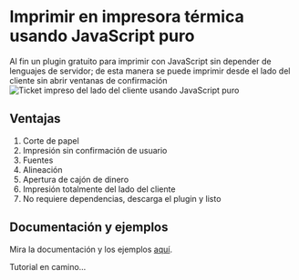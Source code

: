 # Imprimir en impresora térmica usando JavaScript puro

Al fin un plugin gratuito para imprimir con JavaScript sin depender de lenguajes de servidor; de esta manera se puede imprimir desde el lado del cliente sin abrir ventanas de confirmación
![Ticket impreso del lado del cliente usando JavaScript puro](https://raw.githubusercontent.com/parzibyte/plugin-ticket-js/master/Ticket%20impreso%20con%20JavaScript%20puro.jpg)

## Ventajas

 1. Corte de papel
 2. Impresión sin confirmación de usuario
 3. Fuentes
 4. Alineación
 5. Apertura de cajón de dinero
 6. Impresión totalmente del lado del cliente
 7. No requiere dependencias, descarga el plugin y listo

## Documentación y ejemplos
Mira la documentación y los ejemplos [aquí](https://parzibyte.github.io/plugin-ticket-js/).

Tutorial en camino...